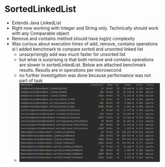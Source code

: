 # SortedLinkedList
- Extends Java LinkedList 
- Right now working with Integer and String only. Technically should work with any Comparable object
- Remove and contains method should have log(n) complexity 
- Was curious about execution times of add, remove, contains operations si I added benchmark to compare sorted and unsorted linked list
  - unsurprisingly add was much faster for unsorted list
  - but what is surprising is that both remove and contains operations are slower in sortedLinkedList. Below are attached benchmark results. Results are in operations per microsecond
  - no further investigation was done because performance was not part of task
  - ![img.png](benchmark.png)